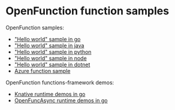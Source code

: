# OpenFunction function samples
OpenFunction samples:

- ["Hello world" sample in go](hello-world-go)
- ["Hello world" sample in java](hello-world-java)
- ["Hello world" sample in python](hello-world-python)
- ["Hello world" sample in node](hello-world-node)
- ["Hello world" sample in dotnet](hello-world-dotnet)
- [Azure function sample](azure-func-go)

OpenFunction functions-framework demos:

- [Knative runtime demos in go](functions-framework-demos/Knative)
- [OpenFuncAsync runtime demos in go](functions-framework-demos/OpenFuncAsync)

